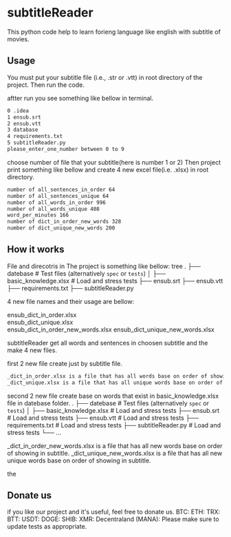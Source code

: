 # subtitleReader

This python code help to learn forieng language like english with subtitle of movies.


## Usage

You must put your subtitle file (i.e., .str or .vtt) in root directory of the project. Then run the code.

aftter run you see something like bellow in terminal.
```bash
0 .idea
1 ensub.srt
2 ensub.vtt
3 database
4 requirements.txt
5 subtitleReader.py
please_enter_one_number between 0 to 9
```

choose number of file that your subtitle(here is number 1 or 2)
Then project print something like bellow and create 4 new excel file(i.e. .xlsx) in root directory.

```bash
number of all_sentences_in_order 64
number of all_sentences_unique 64
number of all_words_in_order 996
number of all_words_unique 408
word_per_minutes 166
number of dict_in_order_new_words 328
number of dict_unique_new_words 200
```

## How it works

File and direcotris in The project is something like bellow:
tree
.
├── datebase                          # Test files (alternatively `spec` or `tests`)
│   ├── basic_knowledge.xlsx          # Load and stress tests
├── ensub.srt 
├── ensub.vtt
├── requirements.txt
├── subtitleReader.py


4 new file names and their usage are bellow:

ensub_dict_in_order.xlsx         
ensub_dict_unique.xlsx   
ensub_dict_in_order_new_words.xlsx
ensub_dict_unique_new_words.xlsx

subtitleReader get all words and sentences in choosen subtitle and the make 4 new files.

first 2 new file create just by subtitle file.

```bash
_dict_in_order.xlsx is a file that has all words base on order of showing in subtitle.
_dict_unique.xlsx is a file that has all unique words base on order of showing in subtitle.
```

second 2 new file create base on words that exist in basic_knowledge.xlsx file in datebase folder.
.
├── datebase                          # Test files (alternatively `spec` or `tests`)
│   ├── basic_knowledge.xlsx          # Load and stress tests
├── ensub.srt           # Load and stress tests
├── ensub.vtt          # Load and stress tests
├── requirements.txt          # Load and stress tests
├── subtitleReader.py          # Load and stress tests
└── ...

_dict_in_order_new_words.xlsx is a file that has all new words base on order of showing in subtitle.
_dict_unique_new_words.xlsx is a file that has all new unique words base on order of showing in subtitle.

the


## Donate us
if you like our project and it's useful, feel free to donate us.
BTC:
ETH:
TRX:
BTT:
USDT:
DOGE:
SHIB:
XMR:
Decentraland (MANA):
Please make sure to update tests as appropriate.


